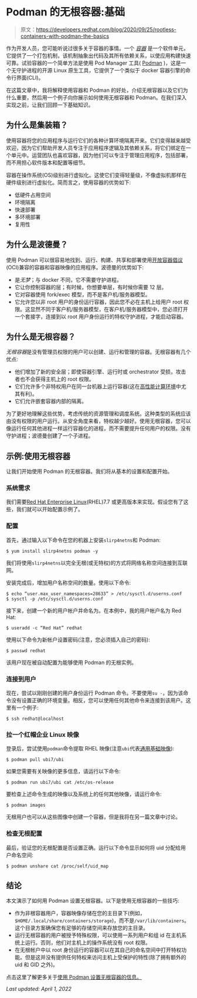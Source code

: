 # Podman 的无根容器:基础

> 原文：<https://developers.redhat.com/blog/2020/09/25/rootless-containers-with-podman-the-basics>

作为开发人员，您可能听说过很多关于容器的事情。一个 [*容器*](https://developers.redhat.com/topics/containers) 是一个软件单元，它提供了一个打包机制，该机制抽象出代码及其所有依赖关系，以使应用构建快速可靠。试验容器的一个简单方法是使用 Pod Manager 工具( [Podman](https://developers.redhat.com/articles/podman-next-generation-linux-container-tools) )，这是一个无守护进程的开源 Linux 原生工具，它提供了一个类似于 docker 容器引擎的命令行界面(CLI)。

在这篇文章中，我将解释使用容器和 Podman 的好处，介绍无根容器以及它们为什么重要，然后用一个例子向你展示如何使用无根容器和 Podman。在我们深入实现之前，让我们回顾一下基础知识。

## 为什么是集装箱？

使用容器将您的应用程序与运行它们的各种计算环境隔离开来。它们变得越来越受欢迎，因为它们帮助开发人员专注于应用程序逻辑及其依赖关系，将它们绑定在一个单元中。运营团队也喜欢容器，因为他们可以专注于管理应用程序，包括部署，而不用担心软件版本和配置等细节。

容器在操作系统(OS)级别进行虚拟化。这使它们变得轻量级，不像虚拟机那样在硬件级别进行虚拟化。简而言之，使用容器的优势如下:

*   低硬件占用空间
*   环境隔离
*   快速部署
*   多环境部署
*   复用性

## 为什么是波德曼？

使用 Podman 可以很容易地找到、运行、构建、共享和部署使用[开放容器倡议](https://opencontainers.org/) (OCI)兼容的容器和容器映像的应用程序。波德曼的优势如下:

*   是*无梦*；与 docker 不同，它不需要守护进程。
*   它让你控制容器的层；有时候，你想要单层，有时候你需要 12 层。
*   它对容器使用 fork/exec 模型，而不是客户机/服务器模型。
*   它允许您以非 root 用户的身份运行容器，因此您不必在主机上给用户 root 权限。这显然不同于客户机/服务器模型，在客户机/服务器模型中，您必须打开一个套接字，连接到以 root 用户身份运行的特权守护进程，才能启动容器。

## 为什么是无根容器？

*无根容器*是没有管理员权限的用户可以创建、运行和管理的容器。无根容器有几个优点:

*   他们增加了新的安全层；即使容器引擎、运行时或 orchestrator 受损，攻击者也不会获得主机上的 root 权限。
*   它们允许多个非特权用户在同一台机器上运行容器(这在[高性能计算环境](https://www.redhat.com/en/blog/podman-paves-road-running-containerized-hpc-applications-exascale-supercomputers)中尤其有利)。
*   它们允许嵌套容器内部的隔离。

为了更好地理解这些优势，考虑传统的资源管理和调度系统。这种类型的系统应该由没有权限的用户运行。从安全角度来看，特权越少越好。使用无根容器，您可以像运行任何其他进程一样运行容器化的进程，而不需要提升任何用户的权限。没有守护进程；波德曼创建了一个子进程。

## 示例:使用无根容器

让我们开始使用 Podman 的无根容器。我们将从基本的设置和配置开始。

### 系统需求

我们需要[Red Hat Enterprise Linux](https://developers.redhat.com/topics/linux)(RHEL)7.7 或更高版本来实现。假设您有了这些，我们就可以开始配置示例了。

### 配置

首先，通过输入以下命令在您的机器上安装`slirp4netns`和 Podman:

```
$ yum install slirp4netns podman -y

```

我们将使用`slirp4netns`以完全无根(或无特权)的方式将网络名称空间连接到互联网。

安装完成后，增加用户名称空间的数量。使用以下命令:

```
$ echo “user.max_user_namespaces=28633” > /etc/sysctl.d/userns.conf 	 
$ sysctl -p /etc/sysctl.d/userns.conf

```

接下来，创建一个新的用户帐户并命名为。在本例中，我的用户帐户名为 Red Hat:

```
$ useradd -c “Red Hat” redhat

```

使用以下命令为新帐户设置密码(注意，您必须插入自己的密码):

```
$ passwd redhat

```

该用户现在被自动配置为能够使用 Podman 的无根实例。

### 连接到用户

现在，尝试以刚刚创建的用户身份运行 Podman 命令。不要使用`su -`，因为该命令没有设置正确的环境变量。相反，您可以使用任何其他命令来连接到该用户。这里有一个例子:

```
$ ssh redhat@localhost

```

### 拉一个红帽企业 Linux 映像

登录后，尝试使用`podman`命令提取 RHEL 映像(注意`ubi`代表[通用基础映像](https://developers.redhat.com/products/rhel/ubi)):

```
$ podman pull ubi7/ubi

```

如果您需要有关映像的更多信息，请运行以下命令:

```
$ podman run ubi7/ubi cat /etc/os-release

```

要检查上述命令生成的映像以及系统上的任何其他映像，请运行命令:

```
$ podman images

```

无根用户也可以从这些图像中创建一个容器，但是我将在另一篇文章中讨论。

### 检查无根配置

最后，验证您的无根配置是否设置正确。运行以下命令显示如何将 uid 分配给用户命名空间:

```
$ podman unshare cat /proc/self/uid_map

```

## 结论

本文演示了如何用 Podman 设置无根容器。以下是使用无根容器的一些技巧:

*   作为非根容器用户，容器映像存储在您的主目录下(例如，`$HOME/.local/share/containers/storage`)，而不是`/var/lib/containers`。这个目录方案确保您有足够的存储空间来存放您的主目录。
*   运行无根容器的用户被授予特殊权限，可以使用一系列用户和组 id 在主机系统上运行。否则，他们对主机上的操作系统没有 root 权限。
*   在无根帐户中以 root 身份运行的容器可以在其自己的命名空间中打开特权功能。但是这并没有提供任何特权来访问主机上受保护的特性(除了拥有额外的 uid 和 GID 之外)。

点击这里了解更多关于[使用 Podman 设置无根容器的信息。](https://access.redhat.com/documentation/en-us/red_hat_enterprise_linux_atomic_host/7/html-single/managing_containers/index#set_up_for_rootless_containers)

*Last updated: April 1, 2022*